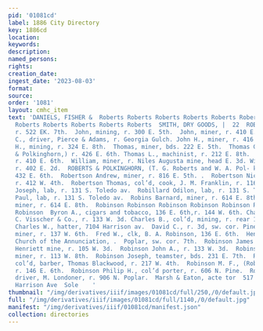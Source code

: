 ```yaml
---
pid: '01081cd'
label: 1886 City Directory
key: 1886cd
location: 
keywords: 
description: 
named_persons: 
rights: 
creation_date: 
ingest_date: '2023-08-03'
format: 
source: 
order: '1081'
layout: cmhc_item
text: 'DANIELS, FISHER &  Roberts Roberts Roberts Roberts Roberts Roberts Roberts
  Roberts Roberts Roberts Roberts Roberts  SMITH, DRY GOODS, |  22  ROB  Henry, miner,
  r. 522 EK. 7th.  John, mining, r. 300 E. 5th.  John, miner, r. 410 E. 6th.  John
  C., driver, Pierce & Adams, r. Georgia Gulch. John H., miner, r. 416 E. 11th.  John
  H., mining, r. 324 E. 8th.  Thomas, miner, bds. 222 E. 5th.  Thomas G., (Roberts
  & Polkinghorn,) r. 426 E. 6th. Thomas L., machinist, r. 212 E. 8th.  William, miner,
  r. 410 E. 6th.  William, miner, r. Niles Augusta mine, head E. 3d. William J., miner,
  r. 402 E. 2d.  ROBERTS & POLKINGHORN, (T. G. Roberts and W. A. Pol- kinghorn,) grocers,
  432 E. 6th.  Robertson Andrew, miner, r. 816 E. 5th. .  Robertson Nicholas N., mining,
  r. 412 W. 4th.  Robertson Thomas, col’d, cook, J. M. Franklin, r. 116 W. 2d.  Robillard
  Joseph, lab, r. 131 S. Toledo av.  Robillard Odilon, lab, r. 131 S. Toledo av.  Robillard
  Paul, lab, r. 131 S. Toledo av.  Robins Barnard, miner, r. 614 E. 8th.  Robins Samuel,
  miner, r. 614 E. 8th.  Robinson Robinson Robinson Robinson Robinson Robinson Robinson
  Robinson  Byron A., cigars and tobacco, 136 E. 6th,r. 144 W. 6th. Charles, clk,
  C. Visscher & Co., r. 133 W. 3d. Charles B., col’d, mining, r. rear 113 W. 7th.
  Charles W., hatter, 7104 Harrison av.  David C., r. 3d, sw. cor. Pine.  Edward S.,
  miner, r. 137 W. 6th.  Fred W., clk, B. A. Robinson, 136 E. 6th.  Henry Rev., pastor,
  Church of the Annunciation, .  Poplar, sw. cor. 7th.  Robinson James B., miner,
  Henriett mine, r. 105 W. 3d.  Robinson John A., r. 133 W. 3d.  Robinson Joseph,
  miner, r. 113 W. 8th.  Robinson Joseph, teamster, bds. 231 E. 7th.  Robinson Lucian,
  col’d, barber, Thomas Blackwood, r. 217 W. 4th.  Robinson M. F., (Robinson & Winters,)
  r. 146 E. 6th.  Robinson Philip H., col’d porter, r. 606 N. Pine.  Robinson Richard,
  driver, M. Londoner, r. 906 N. Poplar.  Marsh & Eaton, acte tor  517  Forcite Powder,
  Harrison Ave  Sole    '
thumbnail: "/img/derivatives/iiif/images/01081cd/full/250,/0/default.jpg"
full: "/img/derivatives/iiif/images/01081cd/full/1140,/0/default.jpg"
manifest: "/img/derivatives/iiif/01081cd/manifest.json"
collection: directories
---
```

